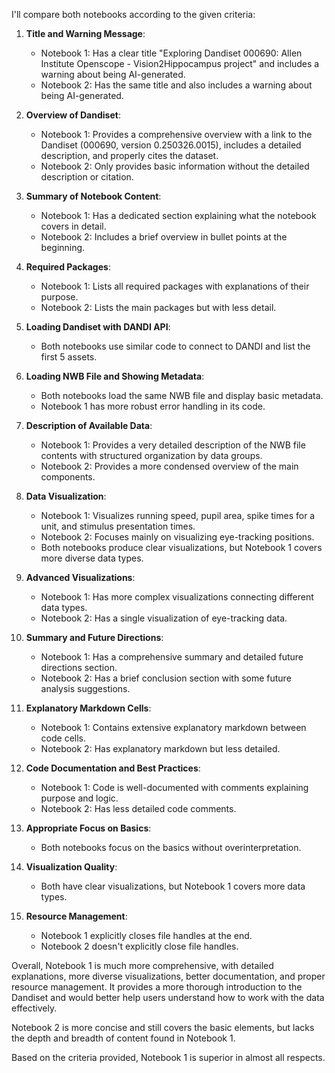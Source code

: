 I'll compare both notebooks according to the given criteria:

1. **Title and Warning Message**:
   - Notebook 1: Has a clear title "Exploring Dandiset 000690: Allen Institute Openscope - Vision2Hippocampus project" and includes a warning about being AI-generated.
   - Notebook 2: Has the same title and also includes a warning about being AI-generated.

2. **Overview of Dandiset**:
   - Notebook 1: Provides a comprehensive overview with a link to the Dandiset (000690, version 0.250326.0015), includes a detailed description, and properly cites the dataset.
   - Notebook 2: Only provides basic information without the detailed description or citation.

3. **Summary of Notebook Content**:
   - Notebook 1: Has a dedicated section explaining what the notebook covers in detail.
   - Notebook 2: Includes a brief overview in bullet points at the beginning.

4. **Required Packages**:
   - Notebook 1: Lists all required packages with explanations of their purpose.
   - Notebook 2: Lists the main packages but with less detail.

5. **Loading Dandiset with DANDI API**:
   - Both notebooks use similar code to connect to DANDI and list the first 5 assets.

6. **Loading NWB File and Showing Metadata**:
   - Both notebooks load the same NWB file and display basic metadata.
   - Notebook 1 has more robust error handling in its code.

7. **Description of Available Data**:
   - Notebook 1: Provides a very detailed description of the NWB file contents with structured organization by data groups.
   - Notebook 2: Provides a more condensed overview of the main components.

8. **Data Visualization**:
   - Notebook 1: Visualizes running speed, pupil area, spike times for a unit, and stimulus presentation times.
   - Notebook 2: Focuses mainly on visualizing eye-tracking positions.
   - Both notebooks produce clear visualizations, but Notebook 1 covers more diverse data types.

9. **Advanced Visualizations**:
   - Notebook 1: Has more complex visualizations connecting different data types.
   - Notebook 2: Has a single visualization of eye-tracking data.

10. **Summary and Future Directions**:
    - Notebook 1: Has a comprehensive summary and detailed future directions section.
    - Notebook 2: Has a brief conclusion section with some future analysis suggestions.

11. **Explanatory Markdown Cells**:
    - Notebook 1: Contains extensive explanatory markdown between code cells.
    - Notebook 2: Has explanatory markdown but less detailed.

12. **Code Documentation and Best Practices**:
    - Notebook 1: Code is well-documented with comments explaining purpose and logic.
    - Notebook 2: Has less detailed code comments.

13. **Appropriate Focus on Basics**:
    - Both notebooks focus on the basics without overinterpretation.

14. **Visualization Quality**:
    - Both have clear visualizations, but Notebook 1 covers more data types.

15. **Resource Management**:
    - Notebook 1 explicitly closes file handles at the end.
    - Notebook 2 doesn't explicitly close file handles.

Overall, Notebook 1 is much more comprehensive, with detailed explanations, more diverse visualizations, better documentation, and proper resource management. It provides a more thorough introduction to the Dandiset and would better help users understand how to work with the data effectively.

Notebook 2 is more concise and still covers the basic elements, but lacks the depth and breadth of content found in Notebook 1.

Based on the criteria provided, Notebook 1 is superior in almost all respects.